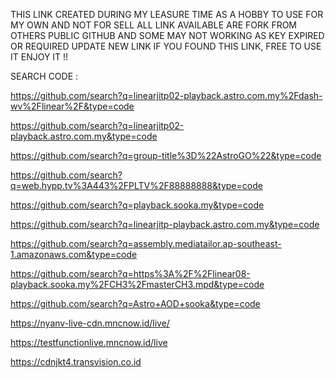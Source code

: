 THIS LINK CREATED DURING MY LEASURE TIME AS A HOBBY TO USE FOR MY OWN AND NOT FOR SELL
ALL LINK AVAILABLE ARE FORK FROM OTHERS PUBLIC GITHUB AND SOME MAY NOT WORKING AS KEY EXPIRED OR REQUIRED UPDATE NEW LINK
IF YOU FOUND THIS LINK, FREE TO USE IT
ENJOY IT !!




SEARCH CODE :

https://github.com/search?q=linearjitp02-playback.astro.com.my%2Fdash-wv%2Flinear%2F&type=code

https://github.com/search?q=linearjitp02-playback.astro.com.my&type=code

https://github.com/search?q=group-title%3D%22AstroGO%22&type=code

https://github.com/search?q=web.hypp.tv%3A443%2FPLTV%2F88888888&type=code

https://github.com/search?q=playback.sooka.my&type=code

https://github.com/search?q=linearjitp-playback.astro.com.my&type=code

https://github.com/search?q=assembly.mediatailor.ap-southeast-1.amazonaws.com&type=code

https://github.com/search?q=https%3A%2F%2Flinear08-playback.sooka.my%2FCH3%2FmasterCH3.mpd&type=code

https://github.com/search?q=Astro+AOD+sooka&type=code

https://nyanv-live-cdn.mncnow.id/live/

https://testfunctionlive.mncnow.id/live

https://cdnjkt4.transvision.co.id
